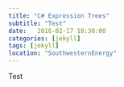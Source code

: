 ```yaml
---
title: "C# Expression Trees"
subtitle: "Test"
date:   2016-02-17 18:30:00
categories: [jekyll]
tags: [jekyll]
location: "SouthwesternEnergy"
---
```


Test